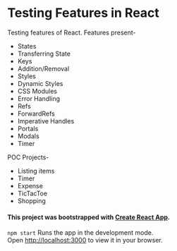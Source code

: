 # Testing Features in React

Testing features of React. Features present-
- States
- Transferring State
- Keys
- Addition/Removal
- Styles
- Dynamic Styles
- CSS Modules
- Error Handling
- Refs
- ForwardRefs
- Imperative Handles
- Portals
- Modals
- Timer

POC Projects-
- Listing items
- Timer
- Expense
- TicTacToe
- Shopping

#### This project was bootstrapped with [Create React App](https://github.com/facebook/create-react-app).
`npm start`
Runs the app in the development mode.\
Open [http://localhost:3000](http://localhost:3000) to view it in your browser.
